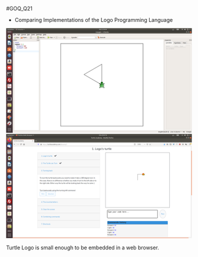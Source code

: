 #GOQ_Q21
- Comparing Implementations of the Logo Programming Language

<img src="https://github.com/udexon/Homoiconism/blob/master/KTurtle_Triangle.png" width=800>

<img src="https://github.com/udexon/Homoiconism/blob/master/Turtle_Academy.png" width=800>



Turtle Logo is small enough to be embedded in a web browser.
